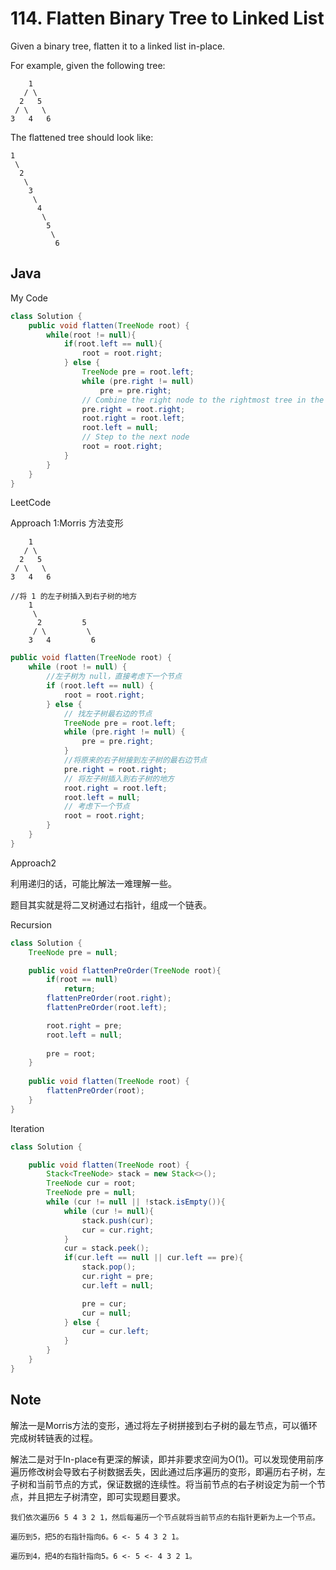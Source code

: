 # 114. Flatten Binary Tree to Linked List

Given a binary tree, flatten it to a linked list in-place.

For example, given the following tree:
 

```
    1
   / \
  2   5
 / \   \
3   4   6
```
The flattened tree should look like:

```
1
 \
  2
   \
    3
     \
      4
       \
        5
         \
          6
```

## Java

My Code

```java
class Solution {
    public void flatten(TreeNode root) {
        while(root != null){
            if(root.left == null){
                root = root.right;
            } else {
                TreeNode pre = root.left;
                while (pre.right != null)
                    pre = pre.right;
                // Combine the right node to the rightmost tree in the left node
                pre.right = root.right;
                root.right = root.left;
                root.left = null;
                // Step to the next node
                root = root.right;
            }
        }
    }
}
```

LeetCode 

Approach 1:Morris 方法变形
```
    1
   / \
  2   5
 / \   \
3   4   6

//将 1 的左子树插入到右子树的地方
    1
     \
      2         5
     / \         \
    3   4         6        
```

```java
public void flatten(TreeNode root) {
    while (root != null) { 
        //左子树为 null，直接考虑下一个节点
        if (root.left == null) {
            root = root.right;
        } else {
            // 找左子树最右边的节点
            TreeNode pre = root.left;
            while (pre.right != null) {
                pre = pre.right;
            } 
            //将原来的右子树接到左子树的最右边节点
            pre.right = root.right;
            // 将左子树插入到右子树的地方
            root.right = root.left;
            root.left = null;
            // 考虑下一个节点
            root = root.right;
        }
    }
}
```

Approach2

利用递归的话，可能比解法一难理解一些。

题目其实就是将二叉树通过右指针，组成一个链表。

Recursion

```java
class Solution {
    TreeNode pre = null;

    public void flattenPreOrder(TreeNode root){
        if(root == null)
            return;
        flattenPreOrder(root.right);
        flattenPreOrder(root.left);

        root.right = pre;
        root.left = null;
        
        pre = root;
    }
    
    public void flatten(TreeNode root) {
        flattenPreOrder(root);
    }
}
```
Iteration
```java
class Solution {

    public void flatten(TreeNode root) {
        Stack<TreeNode> stack = new Stack<>();
        TreeNode cur = root;
        TreeNode pre = null;
        while (cur != null || !stack.isEmpty()){
            while (cur != null){
                stack.push(cur);
                cur = cur.right;
            }
            cur = stack.peek();
            if(cur.left == null || cur.left == pre){
                stack.pop();
                cur.right = pre;
                cur.left = null;

                pre = cur;
                cur = null;
            } else {
                cur = cur.left;
            }
        }
    }
}
```

## Note

解法一是Morris方法的变形，通过将左子树拼接到右子树的最左节点，可以循环完成树转链表的过程。

解法二是对于In-place有更深的解读，即并非要求空间为O(1)。可以发现使用前序遍历修改树会导致右子树数据丢失，因此通过后序遍历的变形，即遍历右子树，左子树和当前节点的方式，保证数据的连续性。将当前节点的右子树设定为前一个节点，并且把左子树清空，即可实现题目要求。

```
我们依次遍历6 5 4 3 2 1，然后每遍历一个节点就将当前节点的右指针更新为上一个节点。

遍历到5，把5的右指针指向6。6 <- 5 4 3 2 1。

遍历到4，把4的右指针指向5。6 <- 5 <- 4 3 2 1。
```